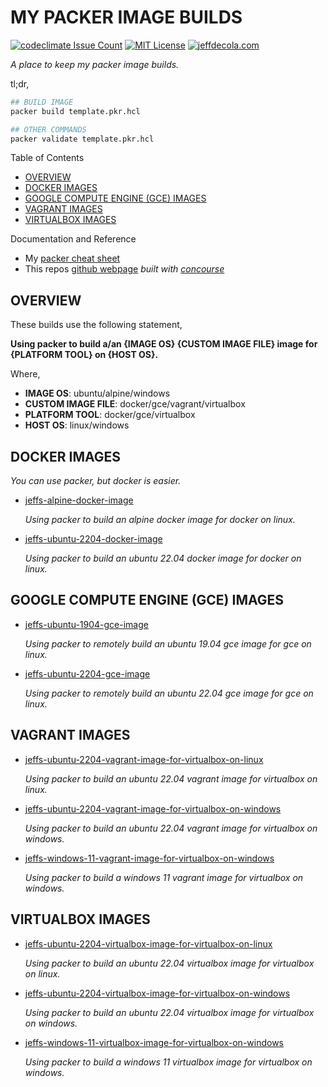 # MY PACKER IMAGE BUILDS

[![codeclimate Issue Count](https://codeclimate.com/github/JeffDeCola/my-packer-image-builds/badges/issue_count.svg)](https://codeclimate.com/github/JeffDeCola/my-packer-image-builds/issues)
[![MIT License](http://img.shields.io/:license-mit-blue.svg)](http://jeffdecola.mit-license.org)
[![jeffdecola.com](https://img.shields.io/badge/website-jeffdecola.com-blue)](https://jeffdecola.com)

_A place to keep my packer image builds._

tl;dr,

```bash
## BUILD IMAGE
packer build template.pkr.hcl

## OTHER COMMANDS
packer validate template.pkr.hcl
```

Table of Contents

* [OVERVIEW](https://github.com/JeffDeCola/my-packer-image-builds#overview)
* [DOCKER IMAGES](https://github.com/JeffDeCola/my-packer-image-builds#docker-images)
* [GOOGLE COMPUTE ENGINE (GCE) IMAGES](https://github.com/JeffDeCola/my-packer-image-builds#google-compute-engine-gce-images)
* [VAGRANT IMAGES](https://github.com/JeffDeCola/my-packer-image-builds#vagrant-images)
* [VIRTUALBOX IMAGES](https://github.com/JeffDeCola/my-packer-image-builds#virtualbox-images)

Documentation and Reference

* My
  [packer cheat sheet](https://github.com/JeffDeCola/my-cheat-sheets/tree/master/software/operations/orchestration/builds-deployment-containers/packer-cheat-sheet)
* This repos
  [github webpage](https://jeffdecola.github.io/my-packer-image-builds/)
  _built with
  [concourse](https://github.com/JeffDeCola/my-packer-image-builds/blob/master/ci-README.md)_

## OVERVIEW

These builds use the following statement,

**Using packer to build a/an {IMAGE OS} {CUSTOM IMAGE FILE} image for {PLATFORM TOOL}
on {HOST OS}.**

Where,

* **IMAGE OS**: ubuntu/alpine/windows
* **CUSTOM IMAGE FILE**: docker/gce/vagrant/virtualbox
* **PLATFORM TOOL**: docker/gce/virtualbox
* **HOST OS**: linux/windows

## DOCKER IMAGES

_You can use packer, but docker is easier._

* [jeffs-alpine-docker-image](https://github.com/JeffDeCola/my-packer-image-builds/tree/master/docker-images/jeffs-alpine-docker-image)

  _Using packer to build an alpine docker image for docker on linux._
  
* [jeffs-ubuntu-2204-docker-image](https://github.com/JeffDeCola/my-packer-image-builds/tree/master/docker-images/jeffs-ubuntu-2204-docker-image)

  _Using packer to build an ubuntu 22.04 docker image for docker on linux._

## GOOGLE COMPUTE ENGINE (GCE) IMAGES

* [jeffs-ubuntu-1904-gce-image](https://github.com/JeffDeCola/my-packer-image-builds/tree/master/google-compute-engine-images/jeffs-ubuntu-1904-gce-image)

  _Using packer to remotely build an ubuntu 19.04 gce image for gce on linux._

* [jeffs-ubuntu-2204-gce-image](https://github.com/JeffDeCola/my-packer-image-builds/tree/master/google-compute-engine-images/jeffs-ubuntu-2204-gce-image)

  _Using packer to remotely build an ubuntu 22.04 gce image for gce on linux._

## VAGRANT IMAGES

* [jeffs-ubuntu-2204-vagrant-image-for-virtualbox-on-linux](https://github.com/JeffDeCola/my-packer-image-builds/tree/master/vagrant-images/jeffs-ubuntu-2204-vagrant-image-for-virtualbox-on-linux)

  _Using packer to build an ubuntu 22.04 vagrant image for virtualbox on linux._

* [jeffs-ubuntu-2204-vagrant-image-for-virtualbox-on-windows](https://github.com/JeffDeCola/my-packer-image-builds/tree/master/vagrant-images/jeffs-ubuntu-2204-vagrant-image-for-virtualbox-on-windows)

  _Using packer to build an ubuntu 22.04 vagrant image for virtualbox on windows._

* [jeffs-windows-11-vagrant-image-for-virtualbox-on-windows](https://github.com/JeffDeCola/my-packer-image-builds/tree/master/vagrant-images/jeffs-windows-11-vagrant-image-for-virtualbox-on-windows)

  _Using packer to build a windows 11 vagrant image for virtualbox on windows._

## VIRTUALBOX IMAGES

* [jeffs-ubuntu-2204-virtualbox-image-for-virtualbox-on-linux](https://github.com/JeffDeCola/my-packer-image-builds/tree/master/virtualbox-images/jeffs-ubuntu-2204-virtualbox-image-for-virtualbox-on-linux)

  _Using packer to build an ubuntu 22.04 virtualbox image for virtualbox on linux._

* [jeffs-ubuntu-2204-virtualbox-image-for-virtualbox-on-windows](https://github.com/JeffDeCola/my-packer-image-builds/tree/master/virtualbox-images/jeffs-ubuntu-2204-virtualbox-image-for-virtualbox-on-windows)

  _Using packer to build an ubuntu 22.04 virtualbox image for virtualbox on windows._

* [jeffs-windows-11-virtualbox-image-for-virtualbox-on-windows](https://github.com/JeffDeCola/my-packer-image-builds/tree/master/vagrant-images/jeffs-windows-11-virtualbox-image-for-virtualbox-on-windows)

  _Using packer to build a windows 11 virtualbox image for virtualbox on windows._
